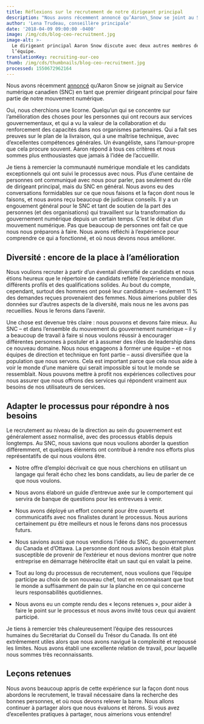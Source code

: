 ```yaml
---
title: Réflexions sur le recrutement de notre dirigeant principal
description: "Nous avons récemment annoncé qu’Aaron\_Snow se joint au Service numérique canadien (SNC) en tant que notre premier dirigeant principal pour faire partie de notre mouvement numérique."
author: 'Lena Trudeau, conseillère principale'
date: '2018-04-09 09:00:00 -0400'
image: /img/cds/blog-ceo-recruitment.jpg
image-alt: >-
  Le dirigeant principal Aaron Snow discute avec deux autres membres de
  l’équipe.
translationKey: recruiting-our-ceo
thumb: /img/cds/thumbnails/blog-ceo-recruitment.jpg
processed: 1550672962164
---
```


Nous avons récemment [annoncé](https://numerique.canada.ca/2018/03/09/le-snc-accueille-son-premier-dirigeant-principal/) qu’Aaron Snow se joignait au Service numérique canadien (SNC) en tant que premier dirigeant principal pour faire partie de notre mouvement numérique.

Oui, nous cherchions une licorne. Quelqu’un qui se concentre sur l’amélioration des choses pour les personnes qui ont recours aux services gouvernementaux, et qui a vu la valeur de la collaboration et du renforcement des capacités dans nos organismes partenaires. Qui a fait ses preuves sur le plan de la livraison, qui a une maîtrise technique, avec d’excellentes compétences générales. Un évangéliste, sans l’amour-propre que cela procure souvent. Aaron répond à tous ces critères et nous sommes plus enthousiastes que jamais à l’idée de l’accueillir.

Je tiens à remercier la communauté numérique mondiale et les candidats exceptionnels qui ont suivi le processus avec nous. Plus d’une centaine de personnes ont communiqué avec nous pour parler, pas seulement du rôle de dirigeant principal, mais du SNC en général. Nous avons eu des conversations formidables sur ce que nous faisons et la façon dont nous le faisons, et nous avons reçu beaucoup de judicieux conseils. Il y a un engouement général pour le SNC et tant de soutien de la part des personnes (et des organisations) qui travaillent sur la transformation du gouvernement numérique depuis un certain temps. C’est le début d’un mouvement numérique. Pas que beaucoup de personnes ont fait ce que nous nous préparons à faire. Nous avons réfléchi à l’expérience pour comprendre ce qui a fonctionné, et où nous devons nous améliorer.

## Diversité : encore de la place à l’amélioration

Nous voulions recruter à partir d’un éventail diversifié de candidats et nous étions heureux que le répertoire de candidats reflète l’expérience mondiale, différents profils et des qualifications solides. Au bout du compte, cependant, surtout des hommes ont posé leur candidature – seulement 11&nbsp;% des demandes reçues provenaient des femmes. Nous aimerions publier des données sur d’autres aspects de la diversité, mais nous ne les avons pas recueillies. Nous le ferons dans l’avenir.

Une chose est devenue très claire : nous pouvons et devons faire mieux. Au SNC – et dans l’ensemble du mouvement du gouvernement numérique – il y a beaucoup de travail à faire si nous voulons réussir à encourager différentes personnes à postuler et à assumer des rôles de leadership dans ce nouveau domaine. Nous nous engageons à former une équipe – et nos équipes de direction et technique en font partie – aussi diversifiée que la population que nous servons. Cela est important parce que cela nous aide à voir le monde d’une manière qui serait impossible si tout le monde se ressemblait. Nous pouvons mettre à profit nos expériences collectives pour nous assurer que nous offrons des services qui répondent vraiment aux besoins de nos utilisateurs de services.

## Adapter le processus pour répondre à nos besoins

Le recrutement au niveau de la direction au sein du gouvernement est généralement assez normalisé, avec des processus établis depuis longtemps. Au SNC, nous savions que nous voulions aborder la question différemment, et quelques éléments ont contribué à rendre nos efforts plus représentatifs de qui nous voulons être.

* Notre offre d’emploi décrivait ce que nous cherchions en utilisant un langage qui ferait écho chez les bons candidats, au lieu de parler de ce que nous voulons.

* Nous avons élaboré un guide d’entrevue axée sur le comportement qui servira de banque de questions pour les entrevues à venir.

* Nous avons déployé un effort concerté pour être ouverts et communicatifs avec nos finalistes durant le processus. Nous aurions certainement pu être meilleurs et nous le ferons dans nos processus futurs.

* Nous savions aussi que nous vendions l’idée du SNC, du gouvernement du Canada et d’Ottawa. La personne dont nous avions besoin était plus susceptible de provenir de l’extérieur et nous devions montrer que notre entreprise en démarrage hétéroclite était un saut qui en valait la peine.

* Tout au long du processus de recrutement, nous voulions que l’équipe participe au choix de son nouveau chef, tout en reconnaissant que tout le monde a suffisamment de pain sur la planche en ce qui concerne leurs responsabilités quotidiennes.

* Nous avons eu un compte rendu des «&nbsp;leçons retenues&nbsp;», pour aider à faire le point sur le processus et nous avons invité tous ceux qui avaient participé.

Je tiens à remercier très chaleureusement l’équipe des ressources humaines du Secrétariat du Conseil du Trésor du Canada. Ils ont été extrêmement utiles alors que nous avons navigué la complexité et repoussé les limites. Nous avons établi une excellente relation de travail, pour laquelle nous sommes très reconnaissants.

## Leçons retenues

Nous avons beaucoup appris de cette expérience sur la façon dont nous abordons le recrutement, le travail nécessaire dans la recherche des bonnes personnes, et où nous devons relever la barre. Nous allons continuer à partager alors que nous évaluons et itérons. Si vous avez d’excellentes pratiques à partager, nous aimerions vous entendre!

